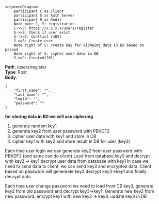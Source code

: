 ```mermaid
sequenceDiagram
	participant C as Client  
	participant S as Auth Server
	participant R as Redis
	Note over C, S: registration
	C->>S: https://x.x.x.x/users/register
	S->>S: Check if user exist
	S-->>C: Conflict (409)
	S->>S: Create user
	Note right of S: create key for cipheing data in DB based on passwd
	Note right of S: cipher user data in DB
	S->>C: Created(201)
```

**Path**: /users/register  
**Type**: Post  
**Body**:  
```
{
	"first_name": "",
	"last_name": "",
	"login": "",
	"password": ""
}  
```

**for storing data in BD we will use ciphering**
1. generate random key1
2. generate key2 from user password with PBKDF2
3. cipher user data with key1 and store in DB
4. cipher key1 with key2 and store result in DB for user (key3)

Each time user login we can generate key2 from user password with PBKDF2 (and same can do client)
Load from database key3 and decrypt with key2 -> key1
decrypt user data from database with key1
In case we need to send data to client, we can send key3 and encrypted data. Client based on password will genereate key2 decrypt key3->key1 and finally decrypt data

Each time user change password we need to load from DB key3, generate key2 from old password and decrypt key3->key1. 
Generate new key2 from new password. encrypt key1 with new key2 -> key3. update key3 in DB

